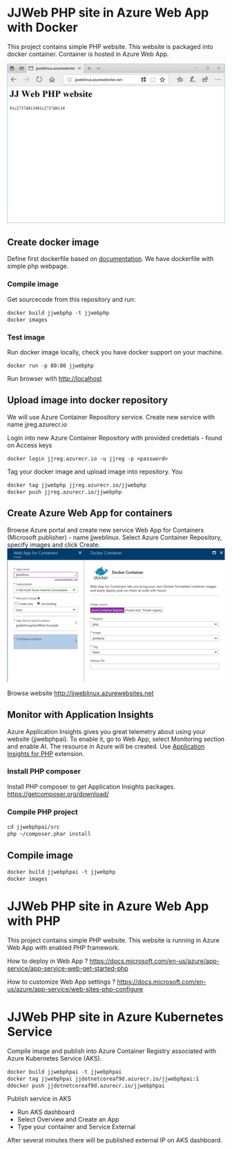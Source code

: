 # JJWeb PHP site in Azure Web App with Docker
This project contains simple PHP website. This website is packaged into docker container.
Container is hosted in Azure Web App.

![Image](media/screen.png)

## Create docker image
Define first dockerfile based on <a href="https://hub.docker.com/_/php/">documentation</a>.
We have dockerfile with simple php webpage.

### Compile image
Get sourcecode from this repository and run:
```
docker build jjwebphp -t jjwebphp
docker images
```
### Test image
Run docker image locally, check you have docker support on your machine.
```
docker run -p 80:80 jjwebphp
```
Run browser with <a href="http://localhost">http://localhost</a>

## Upload image into docker repository
We will use Azure Container Repository service.
Create new service with name jjreg.azurecr.io

Login into new Azure Container Repository with provided credetials - found on Access keys
```
docker login jjreg.azurecr.io -u jjreg -p <password>
```
Tag your docker image and upload image into repository. You 
```
docker tag jjwebphp jjreg.azurecr.io/jjwebphp
docker push jjreg.azurecr.io/jjwebphp
```

## Create Azure Web App for containers
Browse Azure portal and create new service Web App for Containers (Microsoft publisher) - name jjweblinux.
Select Azure Container Repository, specify images and click Create.
![Image](media/webapp.png)

Browse website <a href="http://jjweblinux.azurewebsites.net">http://jjweblinux.azurewebsites.net</a>

## Monitor with Application Insights
Azure Application Insights gives you great telemetry about using your website (jjwebphpai).
To enable it, go to Web App, select Monitoring section and enable AI. The resource in Azure will be created. 
Use <a href="https://github.com/Microsoft/ApplicationInsights-php">Application Insights for PHP</a> extension.

### Install PHP composer
Install PHP composer to get Application Insights packages.
https://getcomposer.org/download/

### Compile PHP project
```
cd jjwebphpai/src
php ~/composer.phar install
```

## Compile image
```
docker build jjwebphpai -t jjwebphp
docker images
```

# JJWeb PHP site in Azure Web App with PHP
This project contains simple PHP website. This website is running in Azure Web App with enabled PHP framework.

How to deploy in Web App ?
https://docs.microsoft.com/en-us/azure/app-service/app-service-web-get-started-php

How to customize Web App settings ?
https://docs.microsoft.com/en-us/azure/app-service/web-sites-php-configure


# JJWeb PHP site in Azure Kubernetes Service
Compile image and publish into Azure Container Registry associated with Azure Kubernetes Service (AKS).

```
docker build jjwebphpai -t jjwebphpai
docker tag jjwebphpai jjdotnetcoreaf9d.azurecr.io/jjwebphpai:1
ddocker push jjdotnetcoreaf9d.azurecr.io/jjwebphpai
```

Publish service in AKS
- Run AKS dashboard
- Select Overview and Create an App
- Type your container and Service External

After several minutes there will be published external IP on AKS dashboard.


